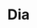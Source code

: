 ---
title: "Dia"
url: /ciudad-autonoma-de-buenos-aires/dia-avenida-juan-bautista-justo/
shop: supermercado
---